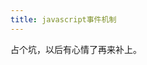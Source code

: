 ```yaml
---
title: javascript事件机制
---
```


占个坑，以后有心情了再来补上。
<!-- ### js事件基础

先简单介绍一下js的事件吧，其就是你通过一些工具（鼠标，键盘，触摸板，手指等）在网站进行的一系列操作，滚动，点击，触摸，移动等，我们在代码中先定义了这些事件，然后当对应的事件发生的时候，我们所定义的事件就会被自动触发，执行；这就是js的事件，可是这内部的核心机制是什么呢，请看下面。 -->













































